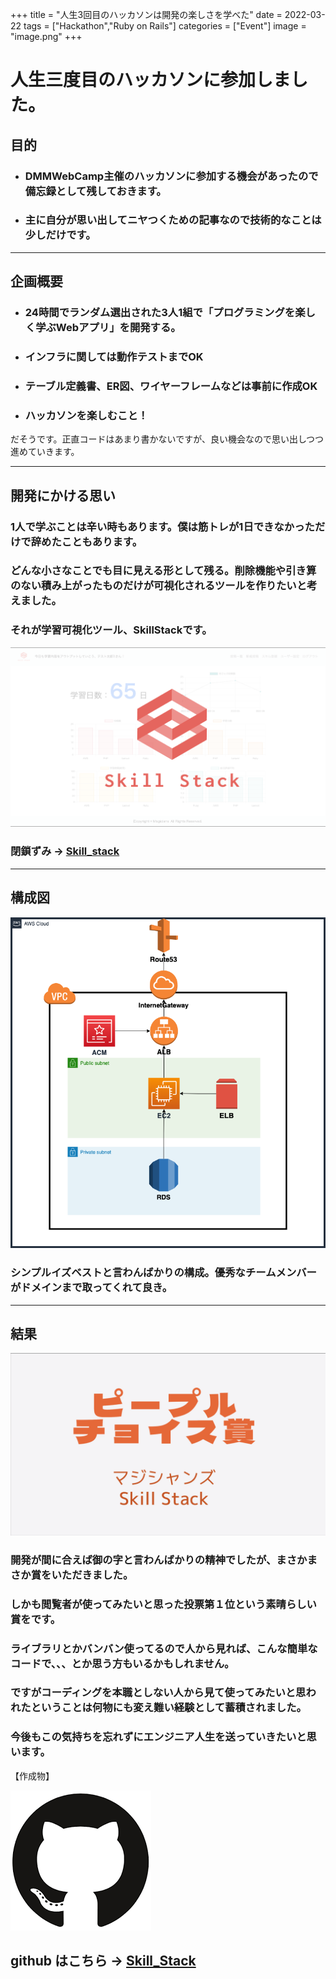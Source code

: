 +++
title = "人生3回目のハッカソンは開発の楽しさを学べた"
date  = 2022-03-22
tags  = ["Hackathon","Ruby on Rails"]
categories = ["Event"]
image = "image.png"
+++

# 人生三度目のハッカソンに参加しました。

## 目的
* ### DMMWebCamp主催のハッカソンに参加する機会があったので備忘録として残しておきます。
* ### 主に自分が思い出してニヤつくための記事なので技術的なことは少しだけです。

---

## 企画概要
* ### 24時間でランダム選出された3人1組で「プログラミングを楽しく学ぶWebアプリ」を開発する。
* ### インフラに関しては動作テストまでOK
* ### テーブル定義書、ER図、ワイヤーフレームなどは事前に作成OK
* ### ハッカソンを楽しむこと！


だそうです。正直コードはあまり書かないですが、良い機会なので思い出しつつ進めていきます。

---

## 開発にかける思い

### 1人で学ぶことは辛い時もあります。僕は筋トレが1日できなかっただけで辞めたこともあります。

### どんな小さなことでも目に見える形として残る。削除機能や引き算のない積み上がったものだけが可視化されるツールを作りたいと考えました。

### それが学習可視化ツール、SkillStackです。

![](skillstack.png)

### 閉鎖ずみ → [Skill_stack](https://skill_stack.net)

---

## 構成図

![](cloud.png)

### シンプルイズベストと言わんばかりの構成。優秀なチームメンバーがドメインまで取ってくれて良き。

---

## 結果

![](syou.png)


### 開発が間に合えば御の字と言わんばかりの精神でしたが、まさかまさか賞をいただきました。

### しかも閲覧者が使ってみたいと思った投票第１位という素晴らしい賞をです。

### ライブラリとかバンバン使ってるので人から見れば、こんな簡単なコードで、、、とか思う方もいるかもしれません。

### ですがコーディングを本職としない人から見て使ってみたいと思われたということは何物にも変え難い経験として蓄積されました。

### 今後もこの気持ちを忘れずにエンジニア人生を送っていきたいと思います。


【作成物】

![](github.png)

## github はこちら → [Skill_Stack](https://github.com/dmm-magicians/skill_stack)
